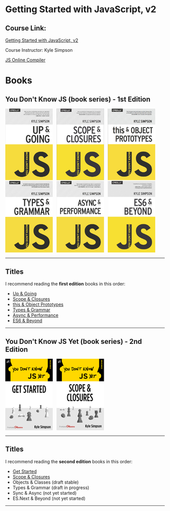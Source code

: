 # Getting Started with JavaScript, v2

## Course Link:

[Getting Started with JavaScript, v2](https://frontendmasters.com/courses/getting-started-javascript-v2/ "Frontend Masters")

Course Instructor: Kyle Simpson

[JS Online Compiler](https://www.programiz.com/javascript/online-compiler/ "Online Compiler")

# Books

## You Don't Know JS (book series) - 1st Edition

<img src="./images/YDKJS_Up-and-Going.jpeg" width="150">&nbsp;&nbsp;
<img src="./images/YDKJS_Scope-and-Closures.jpeg" width="150">&nbsp;&nbsp;
<img src="./images/YDKJS_this-and-Object-Prototypes.jpeg" width="150">&nbsp;&nbsp;
<img src="./images/YDKJS_Types-and-Grammar.jpeg" width="150">&nbsp;&nbsp;
<img src="./images/YDKJS_Async-and-Performance.jpeg" width="150">&nbsp;&nbsp;
<img src="./images/YDKJS_ES6-and-Beyond.jpeg" width="150">&nbsp;&nbsp;

---

## Titles

I recommend reading the **first edition** books in this order:

- [Up & Going](./books/FirstEdition/You%20Don't%20Know%20JS_Up%20%26%20Going%20-%201st%20Edition.pdf)
- [Scope & Closures](./books/FirstEdition/You%20Don't%20Know%20JS_%20Scope%20%26%20Closures%20-%201st%20Edition.pdf)
- [this & Object Prototypes](./books/FirstEdition/You%20Don't%20Know%20JS_%20this%20%26%20Object%20Prototypes%20-%201st%20Edition.pdf)
- [Types & Grammar](./books/FirstEdition/You%20Don't%20Know%20JS_%20Types%20%26%20Grammar%20-%201st%20Edition.pdf)
- [Async & Performance](./books/FirstEdition/You%20Don't%20Know%20JS_%20Async%20%26%20Performance%20-%201st%20Edition.pdf)
- [ES6 & Beyond](./books/FirstEdition/You%20Don't%20Know%20JS_%20ES6%20%26%20Beyond%20-%201st%20Edition.pdf)

---

## You Don't Know JS Yet (book series) - 2nd Edition

<img src="./images/YDKJSYet_Get-Started.png" width="150">&nbsp;&nbsp;
<img src="./images/YDKJSYet_Scope-and-Closures.png" width="150">&nbsp;&nbsp;

---

## Titles

I recommend reading the **second edition** books in this order:

- [Get Started](./books/SecondEdition/You%20Don't%20Know%20JS%20Yet_Get%20Started%20-%202nd%20Edition.pdf)
- [Scope & Closures](./books/SecondEdition/You%20Don't%20Know%20JS%20Yet_Scope%20%26%20Closures%20-%202nd%20Edition.pdf)
- Objects & Classes (draft stable)
- Types & Grammar (draft in progress)
- Sync & Async (not yet started)
- ES.Next & Beyond (not yet started)

---
